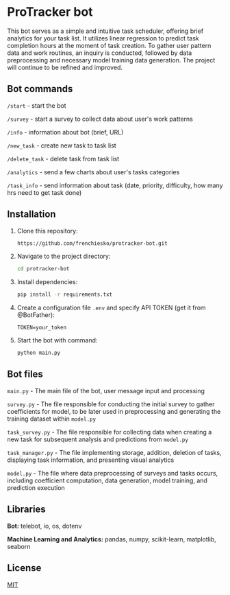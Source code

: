 # ProTracker bot

This bot serves as a simple and intuitive task scheduler, offering brief analytics for your task list. It utilizes linear regression to predict task completion hours at the moment of task creation. To gather user pattern data and work routines, an inquiry is conducted, followed by data preprocessing and necessary model training data generation. The project will continue to be refined and improved.
## Bot commands

`/start` - start the bot

`/survey` - start a survey to collect data about user's work patterns

`/info` - information about bot (brief, URL)

`/new_task` - create new task to task list

`/delete_task` - delete task from task list

`/analytics` - send a few charts about user's tasks categories

`/task_info` - send information about task (date, priority, difficulty, how many hrs need to get task done)
## Installation

1. Clone this repository:

    ```bash
    https://github.com/frenchiesko/protracker-bot.git
    ```

2. Navigate to the project directory:

    ```bash
    cd protracker-bot
    ```

3. Install dependencies:

    ```bash
    pip install -r requirements.txt
    ```

4. Create a configuration file `.env` and specify API TOKEN (get it from @BotFather):

    ```
    TOKEN=your_token
    ```

5. Start the bot with command:

    ```bash
    python main.py
    ```
## Bot files


`main.py` - The main file of the bot, user message input and processing

`survey.py` - The file responsible for conducting the initial survey to gather coefficients for model, to be later used in preprocessing and generating the training dataset within `model.py`

`task_survey.py` - The file responsible for collecting data when creating a new task for subsequent analysis and predictions from `model.py`

`task_manager.py` - The file implementing storage, addition, deletion of tasks, displaying task information, and presenting visual analytics

`model.py` - The file where data preprocessing of surveys and tasks occurs, including coefficient computation, data generation, model training, and prediction execution
## Libraries

**Bot:** telebot, io, os, dotenv

**Machine Learning and Analytics:** pandas, numpy, scikit-learn, matplotlib, seaborn


## License

[MIT](https://choosealicense.com/licenses/mit/)
